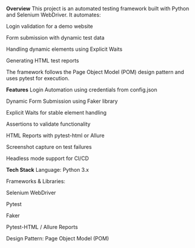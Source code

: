**Overview**
This project is an automated testing framework built with Python and Selenium WebDriver.
It automates:

Login validation for a demo website

Form submission with dynamic test data

Handling dynamic elements using Explicit Waits

Generating HTML test reports

The framework follows the Page Object Model (POM) design pattern and uses pytest for execution.

**Features**
Login Automation using credentials from config.json

Dynamic Form Submission using Faker library

Explicit Waits for stable element handling

Assertions to validate functionality

HTML Reports with pytest-html or Allure

Screenshot capture on test failures

Headless mode support for CI/CD


**Tech Stack**
Language: Python 3.x

Frameworks & Libraries:

Selenium WebDriver

Pytest

Faker

Pytest-HTML / Allure Reports

Design Pattern: Page Object Model (POM)
